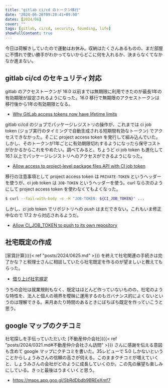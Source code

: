 ```yaml
---
title: "gitlab ci/cd のトークン移行"
date: "2024-06-26T09:28:41+09:00"
dates: [2024/06]
cover: ""
tags: [gitlab, ci/cd, security, founding, life]
showFullContent: true
---
```


今日は荷解きしていたので運動はお休み。収納はたくさんあるものの、まだ部屋に不慣れで使い勝手がわかってないからどこに何を入れるか、決まらなくてなかなか進まない。

## gitlab ci/cd のセキュリティ対応

gitlab のアクセストークンが 16.0 以前までは無期限に利用できたのが最長1年の有効期限が設定されるようになった。16.0 移行で無期限のアクセストークンは移行後から1年の有効期限となる。

* [Why GitLab access tokens now have lifetime limits](https://about.gitlab.com/blog/2023/10/25/access-token-lifetime-limits/)

gitlab ci/cd のジョブでパッケージレジストリの操作が、これまでは ci job token (ジョブ実行のタイミングで自動生成される短期間有効なトークン) でアクセスできなかった。そこに project access token を発行して組み込んでいた。しかし、そのトークンが1年ごとに有効期限切れするようになったら保守コストがかかるからこれをやめたい。調べてみると、ちょうど ci job token も進化して 16.1 以上でパッケージレジストリへのアクセスができるようになった。

* [Allow access to project-level package files API with CI job token](https://gitlab.com/gitlab-org/gitlab/-/merge_requests/116059)

移行の注意事項として project access token は `PRIVATE-TOKEN` というヘッダーを使うが、ci job token は `JOB-TOKEN` というヘッダーを使う。curl なら次のようにして project access token を使わなくてもよくなった。

```bash
$ curl --fail-with-body -s -H "JOB-TOKEN: ${CI_JOB_TOKEN}" ...
```

しかし、ci job token でリポジトリへの push はまだできない。これもいま修正中なので 17.2 から対応されるようだ。

* [Allow CI_JOB_TOKEN to push to its own repository](https://gitlab.com/gitlab-org/gitlab/-/issues/389060)

## 社宅既定の作成

[家賃計算]({{< ref "posts/2024/0625.md" >}}) を終えて社宅関連の手続きは完了かな？と税理士さんに相談していたら社宅既定を作るのが望ましいと教えてもらった。

* [借り上げ社宅規定](https://kiteikisoku.com/menu/jinji/karisyataku.html)

うちの会社は就業規則もなく、既定はほとんど作っていないものの、社宅のような特性を、法人と個人の境界を曖昧に運用するのもガバナンス的によくないというのは理解できる。来月あたり時間のあるときにぼちぼち既定を作っていこうと思う。

## google マップのクチコミ

社宅探しを手伝っていただいた [不動産仲介会社]({{< ref "posts/2024/0321.md#不動産仲介会社さん訪問" >}}) さんに感謝を伝える意図も含めて google マップにクチコミを書いた。35レビューで 5.0 しかないということからしょうみさんの信頼の高さが伺える。このままクチコミが増えていくと、しょうみさんの会社がどのように成長していくのか。この先の展望も楽しみにしている。きっと最後はうまくいくと思う。

* https://maps.app.goo.gl/SbRdDbdb9BREeXmf7
